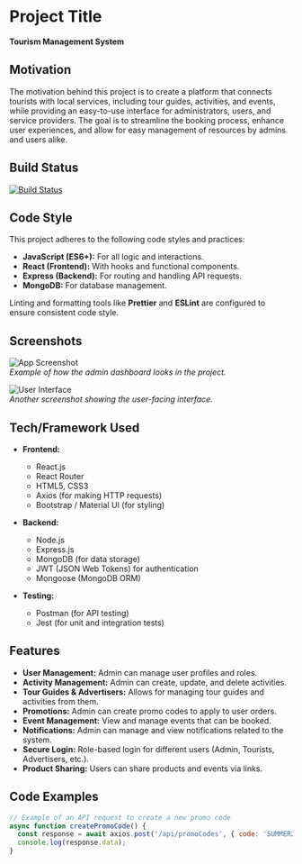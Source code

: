 # Project Title

**Tourism Management System**

## Motivation

The motivation behind this project is to create a platform that connects tourists with local services, including tour guides, activities, and events, while providing an easy-to-use interface for administrators, users, and service providers. The goal is to streamline the booking process, enhance user experiences, and allow for easy management of resources by admins and users alike.

## Build Status

[![Build Status](https://img.shields.io/badge/build-passing-brightgreen)](https://example.com)

## Code Style

This project adheres to the following code styles and practices:
- **JavaScript (ES6+):** For all logic and interactions.
- **React (Frontend):** With hooks and functional components.
- **Express (Backend):** For routing and handling API requests.
- **MongoDB:** For database management.

Linting and formatting tools like **Prettier** and **ESLint** are configured to ensure consistent code style.

## Screenshots

![App Screenshot](./path/to/screenshot.png)  
*Example of how the admin dashboard looks in the project.*

![User Interface](./path/to/ui_screenshot.png)  
*Another screenshot showing the user-facing interface.*

## Tech/Framework Used

- **Frontend:**
  - React.js
  - React Router
  - HTML5, CSS3
  - Axios (for making HTTP requests)
  - Bootstrap / Material UI (for styling)

- **Backend:**
  - Node.js
  - Express.js
  - MongoDB (for data storage)
  - JWT (JSON Web Tokens) for authentication
  - Mongoose (MongoDB ORM)

- **Testing:**
  - Postman (for API testing)
  - Jest (for unit and integration tests)

## Features

- **User Management:** Admin can manage user profiles and roles.
- **Activity Management:** Admin can create, update, and delete activities.
- **Tour Guides & Advertisers:** Allows for managing tour guides and activities from them.
- **Promotions:** Admin can create promo codes to apply to user orders.
- **Event Management:** View and manage events that can be booked.
- **Notifications:** Admin can manage and view notifications related to the system.
- **Secure Login:** Role-based login for different users (Admin, Tourists, Advertisers, etc.).
- **Product Sharing:** Users can share products and events via links.
  
## Code Examples

```javascript
// Example of an API request to create a new promo code
async function createPromoCode() {
  const response = await axios.post('/api/promoCodes', { code: 'SUMMER2024', usageLimit: 100 });
  console.log(response.data);
}
